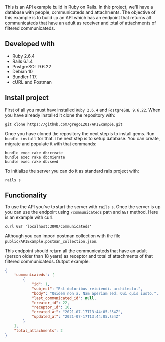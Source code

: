 This is an API example build in Ruby on Rails. In this project, we'll have a database with people, communicateds and attachments. The objective of this example is to build up an API which has an endpoint that returns all communicateds that have an adult as receiver and total of attachments of filtered communicateds.

## Developed with
- Ruby 2.6.4
- Rails 6.1.4
- PostgreSQL 9.6.22
- Debian 10
- Bundler 1.17.
- cURL and Postman

## Install project
First of all you must have installed `Ruby 2.6.4` and `PostgreSQL 9.6.22`. When you have already installed it clone the repository with:
```
git clone https://github.com/grego1201/APIExample.git
```
Once you have cloned the repository the next step is to install gems. Run `bundle install` for that.
The next step is to setup database. You can create, migrate and populate it with that commands:

```
bundle exec rake db:create
bundle exec rake db:migrate
bundle exec rake db:seed
```

To initialize the server you can do it as standard rails project with:
```
rails s
```

## Functionality
To use the API you've to start the server with `rails s`. Once the server is up you can use the endpoint using `/communicateds` path and `GET` method. Here is an example with curl:
```
curl GET 'localhost:3000/communicateds'
```

Although you can import postman collection with the file `public/APIExample.postman_collection.json`.

This endpoint should return all the communicateds that have an adult (person older than 18 years) as receptor and total of attachments of that filtered communicateds. Output example:

```json
{
    "communicateds": [
        {
            "id": 1,
            "subject": "Est doloribus reiciendis architecto.",
            "body": "Quidem non a. Nam aperiam sed. Qui quis iusto.",
            "last_communicated_id": null,
            "creator_id": 22,
            "receptor_id": 10,
            "created_at": "2021-07-17T13:44:05.254Z",
            "updated_at": "2021-07-17T13:44:05.254Z"
        }
    ],
    "total_attachments": 2
}
```
